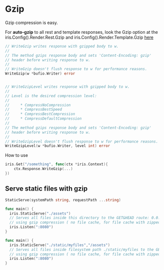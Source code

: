 # Gzip

Gzip compression is easy.


For **auto-gzip** to all rest and template responses, look the Gzip option at the iris.Config().Render.Rest.Gzip and iris.Config().Render.Template.Gzip [here](render.md)

```go
// WriteGzip writes response with gzipped body to w.
//
// The method gzips response body and sets 'Content-Encoding: gzip'
// header before writing response to w.
//
// WriteGzip doesn't flush response to w for performance reasons.
WriteGzip(w *bufio.Writer) error 


// WriteGzipLevel writes response with gzipped body to w.
//
// Level is the desired compression level:
//
//     * CompressNoCompression
//     * CompressBestSpeed
//     * CompressBestCompression
//     * CompressDefaultCompression
//
// The method gzips response body and sets 'Content-Encoding: gzip'
// header before writing response to w.
//
// WriteGzipLevel doesn't flush response to w for performance reasons.
WriteGzipLevel(w *bufio.Writer, level int) error
```

How to use
```go
iris.Get("/something", func(ctx *iris.Context){
    ctx.Response.WriteGzip(...) 
})

```

## Serve static files with gzip

```go
StaticServe(systemPath string, requestPath ...string)
```
```go
func main() {
  iris.StaticServe("./assets")
  // Serves all files inside this directory to the GET&HEAD route: 0.0.0.0:8080/assets
  // using gzip compression ( no file cache, for file cache with zipped files use the StaticFS)
  iris.Listen(":8080")
}

```

```go
func main() {
  iris.StaticServe("./static/myfiles","/assets")
  // Serves all files inside filesystem path ./static/myfiles to the GET&HEAD route: 0.0.0.0:8080/assets
  // using gzip compression ( no file cache, for file cache with zipped files use the StaticFS)
  iris.Listen(":8080")
}

```